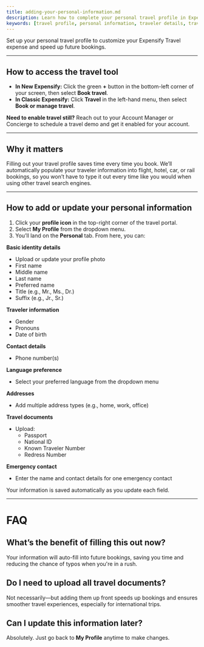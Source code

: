 ```yaml
---
title: adding-your-personal-information.md
description: Learn how to complete your personal travel profile in Expensify to streamline future bookings.
keywords: [travel profile, personal information, traveler details, travel booking, expensify travel, classic, new expensify]
---
```


<div id="new-expensify" markdown="1">

Set up your personal travel profile to customize your Expensify Travel expense and speed up future bookings.

---

## How to access the travel tool

- **In New Expensify:** Click the green **+** button in the bottom-left corner of your screen, then select **Book travel**.
- **In Classic Expensify:** Click **Travel** in the left-hand menu, then select **Book or manage travel**.

**Need to enable travel still?** Reach out to your Account Manager or Concierge to schedule a travel demo and get it enabled for your account.

---

## Why it matters

Filling out your travel profile saves time every time you book. We’ll automatically populate your traveler information into flight, hotel, car, or rail bookings, so you won’t have to type it out every time like you would when using other travel search engines.

---

## How to add or update your personal information

1. Click your **profile icon** in the top-right corner of the travel portal.
2. Select **My Profile** from the dropdown menu.
3. You’ll land on the **Personal** tab. From here, you can:

**Basic identity details**
- Upload or update your profile photo
- First name
- Middle name
- Last name
- Preferred name
- Title (e.g., Mr., Ms., Dr.)
- Suffix (e.g., Jr., Sr.)

**Traveler information**
- Gender
- Pronouns
- Date of birth

**Contact details**
- Phone number(s)

**Language preference**
- Select your preferred language from the dropdown menu

**Addresses**
- Add multiple address types (e.g., home, work, office)

**Travel documents**
- Upload:
  - Passport
  - National ID
  - Known Traveler Number
  - Redress Number

**Emergency contact**
- Enter the name and contact details for one emergency contact

Your information is saved automatically as you update each field.

---

# FAQ

## What’s the benefit of filling this out now?
Your information will auto-fill into future bookings, saving you time and reducing the chance of typos when you're in a rush.

## Do I need to upload all travel documents?
Not necessarily—but adding them up front speeds up bookings and ensures smoother travel experiences, especially for international trips.

## Can I update this information later?
Absolutely. Just go back to **My Profile** anytime to make changes.

</div>
